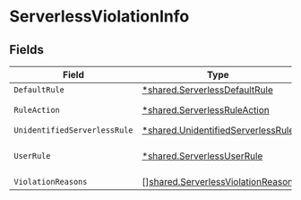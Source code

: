 # ServerlessViolationInfo


## Fields

| Field                                                                                          | Type                                                                                           | Required                                                                                       | Description                                                                                    |
| ---------------------------------------------------------------------------------------------- | ---------------------------------------------------------------------------------------------- | ---------------------------------------------------------------------------------------------- | ---------------------------------------------------------------------------------------------- |
| `DefaultRule`                                                                                  | [*shared.ServerlessDefaultRule](../../../pkg/models/shared/serverlessdefaultrule.md)           | :heavy_minus_sign:                                                                             | N/A                                                                                            |
| `RuleAction`                                                                                   | [*shared.ServerlessRuleAction](../../../pkg/models/shared/serverlessruleaction.md)             | :heavy_minus_sign:                                                                             | serverless rule action                                                                         |
| `UnidentifiedServerlessRule`                                                                   | [*shared.UnidentifiedServerlessRule](../../../pkg/models/shared/unidentifiedserverlessrule.md) | :heavy_minus_sign:                                                                             | N/A                                                                                            |
| `UserRule`                                                                                     | [*shared.ServerlessUserRule](../../../pkg/models/shared/serverlessuserrule.md)                 | :heavy_minus_sign:                                                                             | used for violation in ServerlessFunction                                                       |
| `ViolationReasons`                                                                             | [][shared.ServerlessViolationReason](../../../pkg/models/shared/serverlessviolationreason.md)  | :heavy_minus_sign:                                                                             | N/A                                                                                            |
